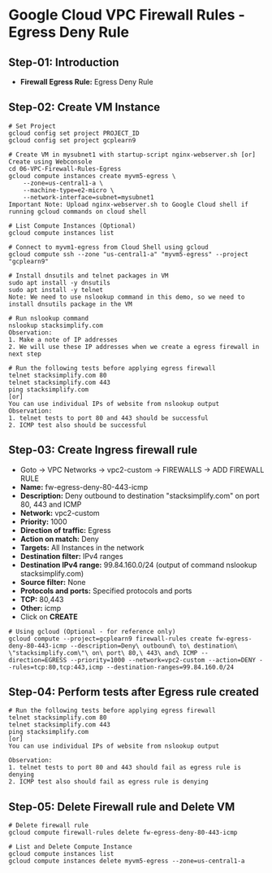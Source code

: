 # Google Cloud VPC Firewall Rules - Egress Deny Rule

## Step-01: Introduction
- **Firewall Egress Rule:** Egress Deny Rule

## Step-02: Create VM Instance
```t
# Set Project 
gcloud config set project PROJECT_ID
gcloud config set project gcplearn9

# Create VM in mysubnet1 with startup-script nginx-webserver.sh [or] Create using Webconsole
cd 06-VPC-Firewall-Rules-Egress
gcloud compute instances create myvm5-egress \
    --zone=us-central1-a \
    --machine-type=e2-micro \
    --network-interface=subnet=mysubnet1 
Important Note: Upload nginx-webserver.sh to Google Cloud shell if running gcloud commands on cloud shell

# List Compute Instances (Optional)
gcloud compute instances list   

# Connect to myvm1-egress from Cloud Shell using gcloud
gcloud compute ssh --zone "us-central1-a" "myvm5-egress" --project "gcplearn9"

# Install dnsutils and telnet packages in VM
sudo apt install -y dnsutils
sudo apt install -y telnet
Note: We need to use nslookup command in this demo, so we need to install dnsutils package in the VM

# Run nslookup command
nslookup stacksimplify.com
Observation:
1. Make a note of IP addresses
2. We will use these IP addresses when we create a egress firewall in next step

# Run the following tests before applying egress firewall
telnet stacksimplify.com 80
telnet stacksimplify.com 443
ping stacksimplify.com
[or]
You can use individual IPs of website from nslookup output
Observation:
1. telnet tests to port 80 and 443 should be successful
2. ICMP test also should be successful
```

## Step-03: Create Ingress firewall rule
- Goto -> VPC Networks -> vpc2-custom -> FIREWALLS -> ADD FIREWALL RULE
- **Name:** fw-egress-deny-80-443-icmp
- **Description:** Deny outbound to destination "stacksimplify.com" on port 80, 443 and ICMP
- **Network:** vpc2-custom
- **Priority:** 1000
- **Direction of traffic:** Egress
- **Action on match:** Deny
- **Targets:** All Instances in the network
- **Destination filter:** IPv4 ranges
- **Destination IPv4 range:** 99.84.160.0/24 (output of command nslookup stacksimplify.com)
- **Source filter:** None
- **Protocols and ports:** Specified protocols and ports
- **TCP:** 80,443
- **Other:** icmp
- Click on **CREATE**
```t
# Using gcloud (Optional - for reference only)
gcloud compute --project=gcplearn9 firewall-rules create fw-egress-deny-80-443-icmp --description=Deny\ outbound\ to\ destination\ \"stacksimplify.com\"\ on\ port\ 80,\ 443\ and\ ICMP --direction=EGRESS --priority=1000 --network=vpc2-custom --action=DENY --rules=tcp:80,tcp:443,icmp --destination-ranges=99.84.160.0/24
```
## Step-04: Perform tests after Egress rule created
```t
# Run the following tests before applying egress firewall
telnet stacksimplify.com 80
telnet stacksimplify.com 443
ping stacksimplify.com
[or]
You can use individual IPs of website from nslookup output

Observation:
1. telnet tests to port 80 and 443 should fail as egress rule is denying
2. ICMP test also should fail as egress rule is denying
```

## Step-05: Delete Firewall rule and Delete VM
```t
# Delete firewall rule
gcloud compute firewall-rules delete fw-egress-deny-80-443-icmp

# List and Delete Compute Instance
gcloud compute instances list 
gcloud compute instances delete myvm5-egress --zone=us-central1-a 
```

